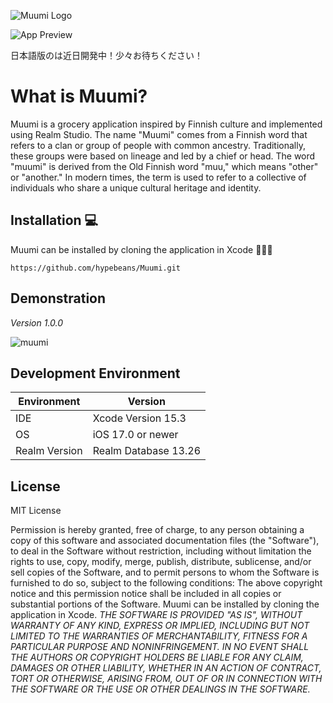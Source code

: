 ![Muumi Logo](https://github.com/hypebeans/Muumi/assets/24372255/c8f48a45-a408-4942-8997-e42828a7b883)

![App Preview](https://github.com/hypebeans/Muumi/assets/24372255/2ed48a8b-25a8-45ce-91d0-6540a5d653bd)

日本語版のは近日開発中！少々お待ちください！

# What is Muumi?
Muumi is a grocery application inspired by Finnish culture and implemented using Realm Studio.
The name "Muumi" comes from a Finnish word that refers to a clan or group of people with common ancestry.
Traditionally, these groups were based on lineage and led by a chief or head. The word "muumi" is derived from the Old Finnish word "muu," which means "other" or "another."
In modern times, the term is used to refer to a collective of individuals who share a unique cultural heritage and identity.

## Installation 💻
Muumi can be installed by cloning the application in Xcode 🧑🏻‍🍳
```
https://github.com/hypebeans/Muumi.git
```

## Demonstration
*Version 1.0.0*

![muumi](https://github.com/hypebeans/Muumi/assets/24372255/7097f111-4139-4055-b469-bab64c895363)


## Development Environment
| Environment         | Version       |
| ------------- | ---------------- |
| IDE           | Xcode Version 15.3    |
| OS  | iOS 17.0 or newer     |
| Realm Version | Realm Database 13.26 |

## License
MIT License

Permission is hereby granted, free of charge, to any person obtaining a copy of this software and associated documentation files (the "Software"), to deal in the Software without restriction, including without limitation the rights to use, copy, modify, merge, publish, distribute, sublicense, and/or sell copies of the Software, and to permit persons to whom the Software is furnished to do so, subject to the following conditions:
The above copyright notice and this permission notice shall be included in all copies or substantial portions of the Software.
Muumi can be installed by cloning the application in Xcode.
*THE SOFTWARE IS PROVIDED "AS IS", WITHOUT WARRANTY OF ANY KIND, EXPRESS OR IMPLIED, INCLUDING BUT NOT LIMITED TO THE WARRANTIES OF MERCHANTABILITY, FITNESS FOR A PARTICULAR PURPOSE AND NONINFRINGEMENT. IN NO EVENT SHALL THE AUTHORS OR COPYRIGHT HOLDERS BE LIABLE FOR ANY CLAIM, DAMAGES OR OTHER LIABILITY, WHETHER IN AN ACTION OF CONTRACT, TORT OR OTHERWISE, ARISING FROM, OUT OF OR IN CONNECTION WITH THE SOFTWARE OR THE USE OR OTHER DEALINGS IN THE SOFTWARE.*

